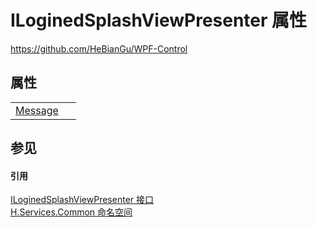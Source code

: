 # ILoginedSplashViewPresenter 属性
https://github.com/HeBianGu/WPF-Control



## 属性
<table>
<tr>
<td><a href="bedd468a-4cd9-be33-6384-1e67a2f44102">Message</a></td>
<td> </td></tr>
</table>

## 参见


#### 引用
<a href="4d3b9a1a-a319-7c20-92e9-f1d8367aba3d">ILoginedSplashViewPresenter 接口</a>  
<a href="b9cdd84f-6623-a51a-f53b-465103ced202">H.Services.Common 命名空间</a>  
